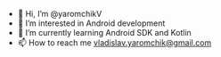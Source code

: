 - 👋 Hi, I’m @yaromchikV
- 👀 I’m interested in Android development
- 🌱 I’m currently learning Android SDK and Kotlin
- 📫 How to reach me vladislav.yaromchik@gmail.com
